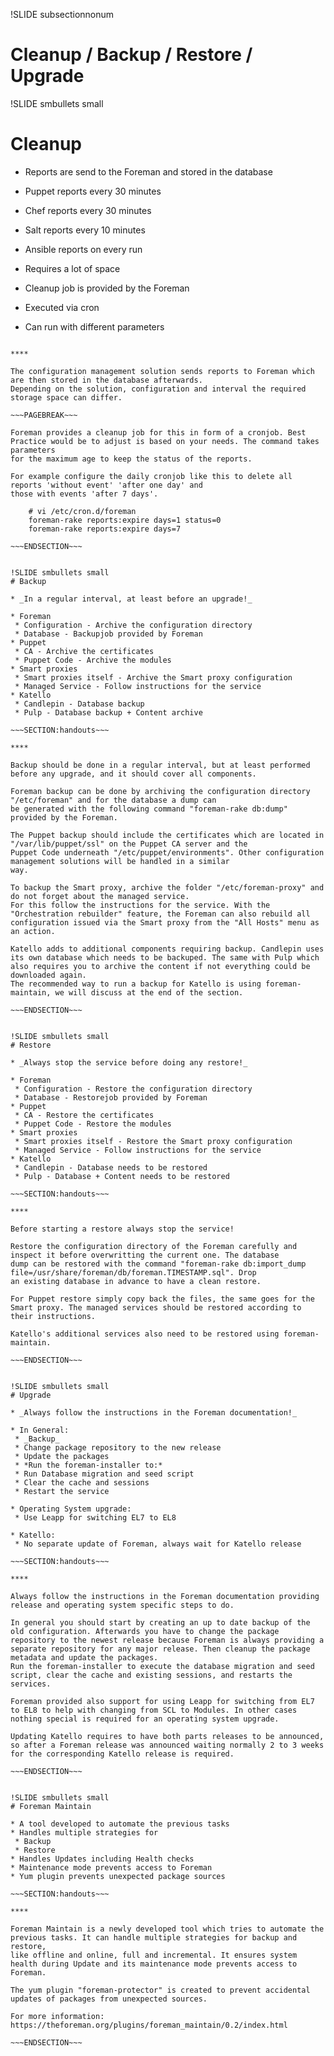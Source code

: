 !SLIDE subsectionnonum
# Cleanup / Backup / Restore / Upgrade

!SLIDE smbullets small
# Cleanup

* Reports are send to the Foreman and stored in the database
 * Puppet reports every 30 minutes
 * Chef reports every 30 minutes
 * Salt reports every 10 minutes
 * Ansible reports on every run
 * Requires a lot of space

* Cleanup job is provided by the Foreman
 * Executed via cron
 * Can run with different parameters

~~~SECTION:handouts~~~

****

The configuration management solution sends reports to Foreman which are then stored in the database afterwards.
Depending on the solution, configuration and interval the required storage space can differ.

~~~PAGEBREAK~~~

Foreman provides a cleanup job for this in form of a cronjob. Best Practice would be to adjust is based on your needs. The command takes parameters
for the maximum age to keep the status of the reports.

For example configure the daily cronjob like this to delete all reports 'without event' 'after one day' and
those with events 'after 7 days'.

    # vi /etc/cron.d/foreman
    foreman-rake reports:expire days=1 status=0
    foreman-rake reports:expire days=7

~~~ENDSECTION~~~


!SLIDE smbullets small
# Backup

* _In a regular interval, at least before an upgrade!_

* Foreman 
 * Configuration - Archive the configuration directory
 * Database - Backupjob provided by Foreman
* Puppet 
 * CA - Archive the certificates 
 * Puppet Code - Archive the modules
* Smart proxies 
 * Smart proxies itself - Archive the Smart proxy configuration 
 * Managed Service - Follow instructions for the service
* Katello
 * Candlepin - Database backup
 * Pulp - Database backup + Content archive

~~~SECTION:handouts~~~

****

Backup should be done in a regular interval, but at least performed before any upgrade, and it should cover all components.

Foreman backup can be done by archiving the configuration directory "/etc/foreman" and for the database a dump can
be generated with the following command "foreman-rake db:dump" provided by the Foreman.

The Puppet backup should include the certificates which are located in "/var/lib/puppet/ssl" on the Puppet CA server and the
Puppet Code underneath "/etc/puppet/environments". Other configuration management solutions will be handled in a similar
way.

To backup the Smart proxy, archive the folder "/etc/foreman-proxy" and do not forget about the managed service. 
For this follow the instructions for the service. With the "Orchestration rebuilder" feature, the Foreman can also rebuild all configuration issued via the Smart proxy from the "All Hosts" menu as an action.

Katello adds to additional components requiring backup. Candlepin uses its own database which needs to be backuped. The same with Pulp which also requires you to archive the content if not everything could be downloaded again.
The recommended way to run a backup for Katello is using foreman-maintain, we will discuss at the end of the section.

~~~ENDSECTION~~~


!SLIDE smbullets small
# Restore

* _Always stop the service before doing any restore!_

* Foreman 
 * Configuration - Restore the configuration directory
 * Database - Restorejob provided by Foreman
* Puppet 
 * CA - Restore the certificates 
 * Puppet Code - Restore the modules
* Smart proxies 
 * Smart proxies itself - Restore the Smart proxy configuration 
 * Managed Service - Follow instructions for the service
* Katello
 * Candlepin - Database needs to be restored
 * Pulp - Database + Content needs to be restored

~~~SECTION:handouts~~~

****

Before starting a restore always stop the service!

Restore the configuration directory of the Foreman carefully and inspect it before overwritting the current one. The database
dump can be restored with the command "foreman-rake db:import_dump file=/usr/share/foreman/db/foreman.TIMESTAMP.sql". Drop
an existing database in advance to have a clean restore.

For Puppet restore simply copy back the files, the same goes for the Smart proxy. The managed services should be restored according to
their instructions.

Katello's additional services also need to be restored using foreman-maintain.

~~~ENDSECTION~~~


!SLIDE smbullets small
# Upgrade

* _Always follow the instructions in the Foreman documentation!_

* In General:
 * _Backup_
 * Change package repository to the new release
 * Update the packages
 * *Run the foreman-installer to:*
 * Run Database migration and seed script
 * Clear the cache and sessions
 * Restart the service

* Operating System upgrade:
 * Use Leapp for switching EL7 to EL8

* Katello:
 * No separate update of Foreman, always wait for Katello release

~~~SECTION:handouts~~~

****

Always follow the instructions in the Foreman documentation providing release and operating system specific steps to do.

In general you should start by creating an up to date backup of the old configuration. Afterwards you have to change the package repository to the newest release because Foreman is always providing a separate repository for any major release. Then cleanup the package metadata and update the packages. 
Run the foreman-installer to execute the database migration and seed script, clear the cache and existing sessions, and restarts the services.

Foreman provided also support for using Leapp for switching from EL7 to EL8 to help with changing from SCL to Modules. In other cases nothing special is required for an operating system upgrade.

Updating Katello requires to have both parts releases to be announced, so after a Foreman release was announced waiting normally 2 to 3 weeks for the corresponding Katello release is required.

~~~ENDSECTION~~~


!SLIDE smbullets small
# Foreman Maintain

* A tool developed to automate the previous tasks
* Handles multiple strategies for
 * Backup
 * Restore
* Handles Updates including Health checks
* Maintenance mode prevents access to Foreman
* Yum plugin prevents unexpected package sources

~~~SECTION:handouts~~~

****

Foreman Maintain is a newly developed tool which tries to automate the previous tasks. It can handle multiple strategies for backup and restore,
like offline and online, full and incremental. It ensures system health during Update and its maintenance mode prevents access to Foreman.

The yum plugin "foreman-protector" is created to prevent accidental updates of packages from unexpected sources.

For more information: https://theforeman.org/plugins/foreman_maintain/0.2/index.html

~~~ENDSECTION~~~
